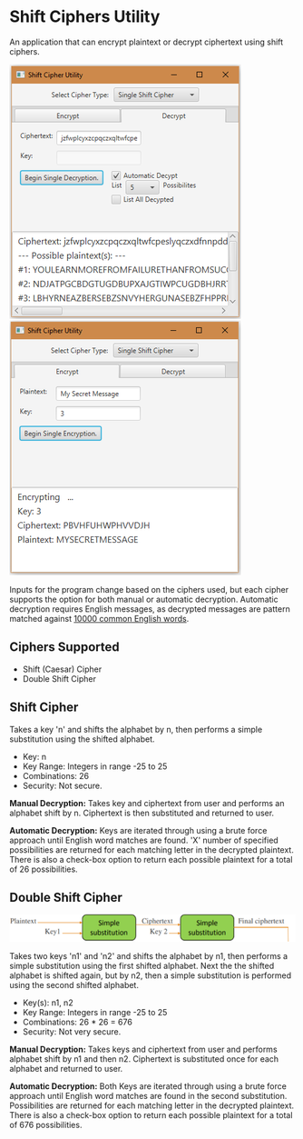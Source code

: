 # Shift Ciphers Utility

An application that can encrypt plaintext or decrypt ciphertext using shift ciphers.

![Alt text](./documentation/GUI_v1.0_decrypt.PNG?raw=true "Decryption Example") ![Alt text](./documentation/GUI_v1.0_encrypt.PNG?raw=true "Encryption Example")
	
Inputs for the program change based on the ciphers used, but each cipher supports the option for both manual or automatic decryption.
Automatic decryption requires English messages, as decrypted messages are pattern matched against [10000 common English words](https://github.com/first20hours/google-10000-english). 

## Ciphers Supported

* Shift (Caesar) Cipher
* Double Shift Cipher

## Shift Cipher

Takes a key 'n' and shifts the alphabet by n, then performs a simple substitution using the shifted alphabet.

* Key: n 
* Key Range: Integers in range -25 to 25
* Combinations: 26
* Security: Not secure.

**Manual Decryption:** Takes key and ciphertext from user and performs an alphabet shift by n. Ciphertext is then substituted and returned to user.

**Automatic Decryption:** Keys are iterated through using a brute force approach until English word matches are found. 'X' number of specified possibilities are returned for each matching letter in the decrypted plaintext. There is also a check-box option to return each possible plaintext for a total of 26 possibilities.

## Double Shift Cipher

![Alt text](./documentation/double_shift_cipher_diagram.PNG?raw=true "Optional Title")

Takes two keys 'n1' and 'n2' and shifts the alphabet by n1, then performs a simple substitution using the first shifted alphabet. Next the the shifted alphabet is shifted again, but by n2, then a simple substitution is performed using the second shifted alphabet.

* Key(s): n1, n2
* Key Range: Integers in range -25 to 25
* Combinations: 26 * 26 = 676
* Security: Not very secure.

**Manual Decryption:** Takes keys and ciphertext from user and performs alphabet shift by n1 and then n2. Ciphertext is substituted once for each alphabet and returned to user.

**Automatic Decryption:** Both Keys are iterated through using a brute force approach until English word matches are found in the second substitution. Possibilities are returned for each matching letter in the decrypted plaintext. There is also a check-box option to return each possible plaintext for a total of 676 possibilities.